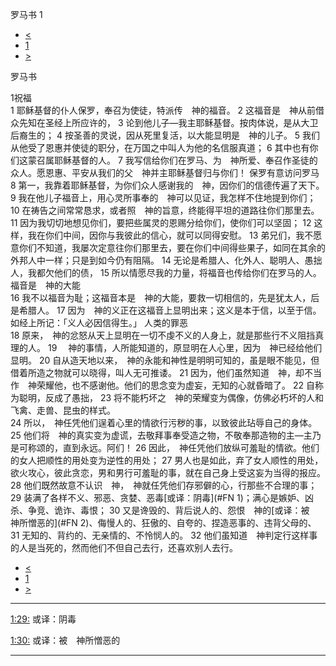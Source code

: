 ﻿





 罗马书 1




* [<](bible/ACT28.md)
* [1](bible/ROM.md)
* [>](bible/ROM02.md)



罗马书 
 
1祝福  
1 耶稣基督的仆人保罗，奉召为使徒，特派传　神的福音。 
2 这福音是　神从前借众先知在圣经上所应许的， 
3 论到他儿子—我主耶稣基督。按肉体说，是从大卫后裔生的； 
4 按圣善的灵说，因从死里复活，以大能显明是　神的儿子。 
5 我们从他受了恩惠并使徒的职分，在万国之中叫人为他的名信服真道； 
6 其中也有你们这蒙召属耶稣基督的人。 
7 我写信给你们在罗马、为　神所爱、奉召作圣徒的众人。愿恩惠、平安从我们的父　神并主耶稣基督归与你们！ 保罗有意访问罗马  
8 第一，我靠着耶稣基督，为你们众人感谢我的　神，因你们的信德传遍了天下。 
9 我在他儿子福音上，用心灵所事奉的　神可以见证，我怎样不住地提到你们； 
10 在祷告之间常常恳求，或者照　神的旨意，终能得平坦的道路往你们那里去。 
11 因为我切切地想见你们，要把些属灵的恩赐分给你们，使你们可以坚固； 
12 这样，我在你们中间，因你与我彼此的信心，就可以同得安慰。 
13 弟兄们，我不愿意你们不知道，我屡次定意往你们那里去，要在你们中间得些果子，如同在其余的外邦人中一样；只是到如今仍有阻隔。 
14 无论是希腊人、化外人、聪明人、愚拙人，我都欠他们的债， 
15 所以情愿尽我的力量，将福音也传给你们在罗马的人。 福音是　神的大能  
16 我不以福音为耻；这福音本是　神的大能，要救一切相信的，先是犹太人，后是希腊人。 
17 因为　神的义正在这福音上显明出来；这义是本于信，以至于信。如经上所记：「义人必因信得生。」 人类的罪恶  
18 原来，　神的忿怒从天上显明在一切不虔不义的人身上，就是那些行不义阻挡真理的人。 
19 　神的事情，人所能知道的，原显明在人心里，因为　神已经给他们显明。 
20 自从造天地以来，　神的永能和神性是明明可知的，虽是眼不能见，但借着所造之物就可以晓得，叫人无可推诿。 
21 因为，他们虽然知道　神，却不当作　神荣耀他，也不感谢他。他们的思念变为虚妄，无知的心就昏暗了。 
22 自称为聪明，反成了愚拙， 
23 将不能朽坏之　神的荣耀变为偶像，仿佛必朽坏的人和飞禽、走兽、昆虫的样式。  
24 所以，　神任凭他们逞着心里的情欲行污秽的事，以致彼此玷辱自己的身体。 
25 他们将　神的真实变为虚谎，去敬拜事奉受造之物，不敬奉那造物的主—主乃是可称颂的，直到永远。阿们！ 
26 因此，　神任凭他们放纵可羞耻的情欲。他们的女人把顺性的用处变为逆性的用处； 
27 男人也是如此，弃了女人顺性的用处，欲火攻心，彼此贪恋，男和男行可羞耻的事，就在自己身上受这妄为当得的报应。 
28 他们既然故意不认识　神，　神就任凭他们存邪僻的心，行那些不合理的事； 
29 装满了各样不义、邪恶、贪婪、恶毒[或译：阴毒](#FN
1)；满心是嫉妒、凶杀、争竞、诡诈、毒恨； 
30 又是谗毁的、背后说人的、怨恨　神的[或译：被　神所憎恶的](#FN
2)、侮慢人的、狂傲的、自夸的、捏造恶事的、违背父母的、 
31 无知的、背约的、无亲情的、不怜悯人的。 
32 他们虽知道　神判定行这样事的人是当死的，然而他们不但自己去行，还喜欢别人去行。 
* [<](bible/ACT28.md)
* [1](bible/ROM.md)
* [>](bible/ROM02.md)





---


[1:29:](#V29)
或译：阴毒


[1:30:](#V30)
或译：被　神所憎恶的




---









